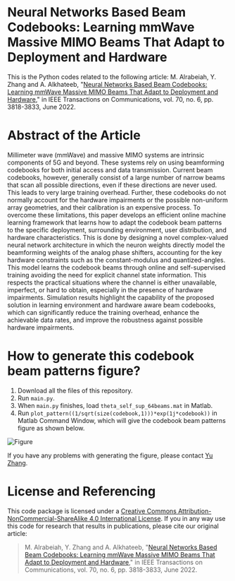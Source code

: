 # Neural Networks Based Beam Codebooks: Learning mmWave Massive MIMO Beams That Adapt to Deployment and Hardware
This is the Python codes related to the following article: M. Alrabeiah, Y. Zhang and A. Alkhateeb, "[Neural Networks Based Beam Codebooks: Learning mmWave Massive MIMO Beams That Adapt to Deployment and Hardware](https://ieeexplore.ieee.org/document/9760458)," in IEEE Transactions on Communications, vol. 70, no. 6, pp. 3818-3833, June 2022.
# Abstract of the Article
Millimeter wave (mmWave) and massive MIMO systems are intrinsic components of 5G and beyond. These systems rely on using beamforming codebooks for both initial access and data transmission. Current beam codebooks, however, generally consist of a large number of narrow beams that scan all possible directions, even if these directions are never used. This leads to very large training overhead. Further, these codebooks do not normally account for the hardware impairments or the possible non-uniform array geometries, and their calibration is an expensive process. To overcome these limitations, this paper develops an efficient online machine learning framework that learns how to adapt the codebook beam patterns to the specific deployment, surrounding environment, user distribution, and hardware characteristics. This is done by designing a novel complex-valued neural network architecture in which the neuron weights directly model the beamforming weights of the analog phase shifters, accounting for the key hardware constraints such as the constant-modulus and quantized-angles. This model learns the codebook beams through online and self-supervised training avoiding the need for explicit channel state information. This respects the practical situations where the channel is either unavailable, imperfect, or hard to obtain, especially in the presence of hardware impairments. Simulation results highlight the capability of the proposed solution in learning environment and hardware aware beam codebooks, which can significantly reduce the training overhead, enhance the achievable data rates, and improve the robustness against possible hardware impairments.

# How to generate this codebook beam patterns figure?
1. Download all the files of this repository.
2. Run `main.py`.
3. When `main.py` finishes, load `theta_self_sup_64beams.mat` in Matlab.
4. Run `plot_pattern((1/sqrt(size(codebook,1)))*exp(1j*codebook))` in Matlab Command Window, which will give the codebook beam patterns figure as shown below.

![Figure](https://github.com/YuZhang-GitHub/CBL_Self_Supervised/blob/master/codebook_64.png)

If you have any problems with generating the figure, please contact [Yu Zhang](https://www.linkedin.com/in/yu-zhang-391275181/).

# License and Referencing
This code package is licensed under a [Creative Commons Attribution-NonCommercial-ShareAlike 4.0 International License](https://creativecommons.org/licenses/by-nc-sa/4.0/). If you in any way use this code for research that results in publications, please cite our original article:
> M. Alrabeiah, Y. Zhang and A. Alkhateeb, "[Neural Networks Based Beam Codebooks: Learning mmWave Massive MIMO Beams That Adapt to Deployment and Hardware](https://ieeexplore.ieee.org/document/9760458)," in IEEE Transactions on Communications, vol. 70, no. 6, pp. 3818-3833, June 2022.
